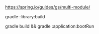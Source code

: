 https://spring.io/guides/gs/multi-module/

gradle :library:build

gradle build && gradle :application:bootRun
